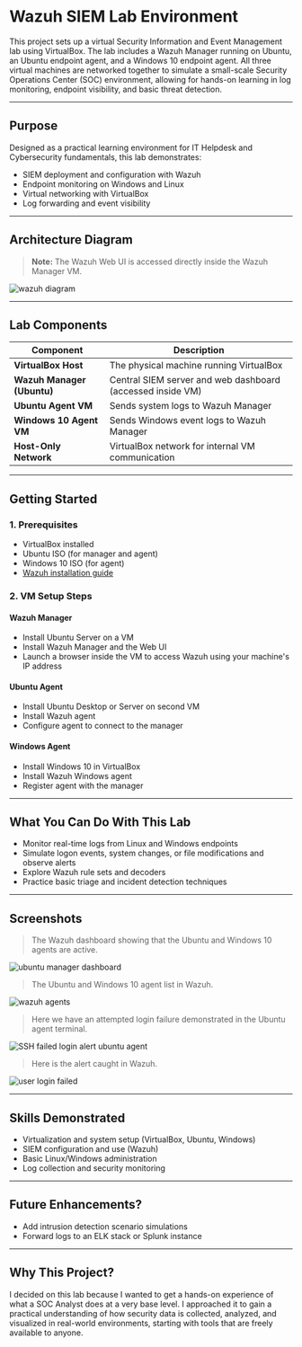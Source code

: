 # Wazuh SIEM Lab Environment

This project sets up a virtual Security Information and Event Management lab using VirtualBox. The lab includes a Wazuh Manager running on Ubuntu, an Ubuntu endpoint agent, and a Windows 10 endpoint agent. All three virtual machines are networked together to simulate a small-scale Security Operations Center (SOC) environment, allowing for hands-on learning in log monitoring, endpoint visibility, and basic threat detection.

---

## Purpose

Designed as a practical learning environment for IT Helpdesk and Cybersecurity fundamentals, this lab demonstrates:

- SIEM deployment and configuration with Wazuh
- Endpoint monitoring on Windows and Linux
- Virtual networking with VirtualBox
- Log forwarding and event visibility

---

## Architecture Diagram

> **Note:** The Wazuh Web UI is accessed directly inside the Wazuh Manager VM.

![wazuh diagram](https://github.com/user-attachments/assets/3a140ed2-3556-40ed-a63d-80b2e028143a)


---

## Lab Components

| Component                      | Description                                        |
|-------------------------------|----------------------------------------------------|
| **VirtualBox Host**           | The physical machine running VirtualBox           |
| **Wazuh Manager (Ubuntu)**    | Central SIEM server and web dashboard (accessed inside VM) |
| **Ubuntu Agent VM**           | Sends system logs to Wazuh Manager                 |
| **Windows 10 Agent VM**       | Sends Windows event logs to Wazuh Manager          |
| **Host-Only Network**         | VirtualBox network for internal VM communication   |

---

## Getting Started

### 1. Prerequisites

- VirtualBox installed
- Ubuntu ISO (for manager and agent)
- Windows 10 ISO (for agent)
- [Wazuh installation guide](https://documentation.wazuh.com/current/installation-guide/index.html)

### 2. VM Setup Steps 

#### Wazuh Manager

- Install Ubuntu Server on a VM
- Install Wazuh Manager and the Web UI
- Launch a browser inside the VM to access Wazuh using your machine's IP address

#### Ubuntu Agent

- Install Ubuntu Desktop or Server on second VM
- Install Wazuh agent
- Configure agent to connect to the manager 

#### Windows Agent

- Install Windows 10 in VirtualBox
- Install Wazuh Windows agent
- Register agent with the manager 

---

## What You Can Do With This Lab

- Monitor real-time logs from Linux and Windows endpoints
- Simulate logon events, system changes, or file modifications and observe alerts
- Explore Wazuh rule sets and decoders
- Practice basic triage and incident detection techniques

---

## Screenshots
> The Wazuh dashboard showing that the Ubuntu and Windows 10 agents are active.

![ubuntu manager dashboard](https://github.com/user-attachments/assets/16860c93-3456-4f25-8b08-632eb54454f5)

> The Ubuntu and Windows 10 agent list in Wazuh.

![wazuh agents](https://github.com/user-attachments/assets/a7a8f045-e83e-480e-9c4c-bcd94f957d1c)

> Here we have an attempted login failure demonstrated in the Ubuntu agent terminal.

![SSH failed login alert ubuntu agent](https://github.com/user-attachments/assets/54944e92-e0c4-4cf9-a561-d9eff9199094)

> Here is the alert caught in Wazuh.

![user login failed](https://github.com/user-attachments/assets/592e48a4-2287-44d1-80c9-197b6fe88c07)






---

## Skills Demonstrated

- Virtualization and system setup (VirtualBox, Ubuntu, Windows)
- SIEM configuration and use (Wazuh)
- Basic Linux/Windows administration
- Log collection and security monitoring

---

## Future Enhancements?

- Add intrusion detection scenario simulations
- Forward logs to an ELK stack or Splunk instance

---

## Why This Project?

I decided on this lab because I wanted to get a hands-on experience of what a SOC Analyst does at a very base level. I approached it to gain a practical understanding of how security data is collected, analyzed, and visualized in real-world environments, starting with tools that are freely available to anyone.
